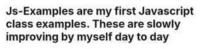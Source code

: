 # Js-Examples are my first Javascript class examples. These are slowly improving by myself day to day
